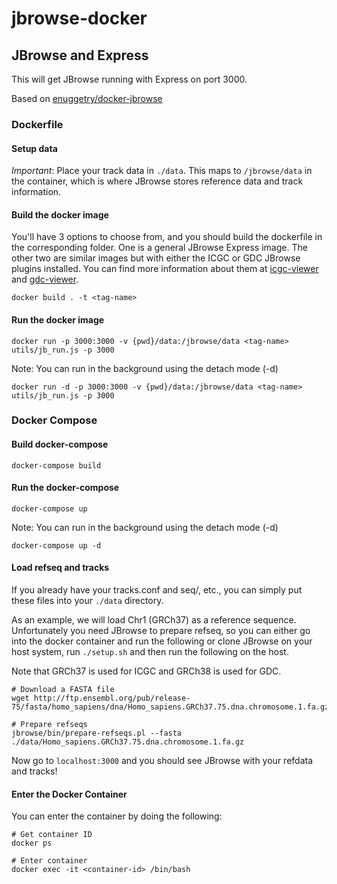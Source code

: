 # jbrowse-docker
## JBrowse and Express
This will get JBrowse running with Express on port 3000.

Based on [enuggetry/docker-jbrowse](https://github.com/enuggetry/docker-jbrowse)

### Dockerfile
#### Setup data
*Important*: Place your track data in `./data`. This maps to `/jbrowse/data` in the container, which is where JBrowse stores reference data and track information.

#### Build the docker image
You'll have 3 options to choose from, and you should build the dockerfile in the corresponding folder. One is a general JBrowse Express image. The other two are similar images but with either the ICGC or GDC JBrowse plugins installed. You can find more information about them at [icgc-viewer](https://github.com/agduncan94/icgc-viewer) and [gdc-viewer](https://github.com/agduncan94/gdc-viewer).

`docker build . -t <tag-name>`

#### Run the docker image
`docker run -p 3000:3000 -v {pwd}/data:/jbrowse/data <tag-name> utils/jb_run.js -p 3000`

Note: You can run in the background using the detach mode (-d)

`docker run -d -p 3000:3000 -v {pwd}/data:/jbrowse/data <tag-name> utils/jb_run.js -p 3000`

### Docker Compose
#### Build docker-compose
`docker-compose build`

#### Run the docker-compose
`docker-compose up`

Note: You can run in the background using the detach mode (-d)

`docker-compose up -d`

#### Load refseq and tracks
If you already have your tracks.conf and seq/, etc., you can simply put these files into your `./data` directory.

As an example, we will load Chr1 (GRCh37) as a reference sequence. Unfortunately you need JBrowse to prepare refseq, so you can either go into the docker container and run the following or clone JBrowse on your host system, run `./setup.sh` and then run the following on the host.

Note that GRCh37 is used for ICGC and GRCh38 is used for GDC.

```
# Download a FASTA file
wget http://ftp.ensembl.org/pub/release-75/fasta/homo_sapiens/dna/Homo_sapiens.GRCh37.75.dna.chromosome.1.fa.gz

# Prepare refseqs
jbrowse/bin/prepare-refseqs.pl --fasta ./data/Homo_sapiens.GRCh37.75.dna.chromosome.1.fa.gz
```

Now go to `localhost:3000` and you should see JBrowse with your refdata and tracks!

#### Enter the Docker Container

You can enter the container by doing the following:

```
# Get container ID
docker ps

# Enter container
docker exec -it <container-id> /bin/bash
```
